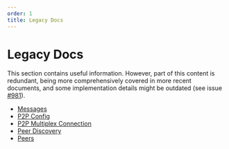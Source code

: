 ```yaml
---
order: 1
title: Legacy Docs
---
```


# Legacy Docs

This section contains useful information. However, part of this content is redundant, being more comprehensively covered
in more recent documents, and some implementation details might be outdated
(see issue [#981](https://github.com/KYVENetwork/cometbft/v38/issues/981)).

- [Messages](./messages)
- [P2P Config](./config.md)
- [P2P Multiplex Connection](./connection.md)
- [Peer Discovery](./node.md)
- [Peers](./peer.md)

